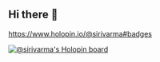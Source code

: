 ## Hi there 👋

<!--
**siri-varma/siri-varma** is a ✨ _special_ ✨ repository because its `README.md` (this file) appears on your GitHub profile.

Here are some ideas to get you started:

- 🔭 I’m currently working on ...
- 🌱 I’m currently learning ...
- 👯 I’m looking to collaborate on ...
- 🤔 I’m looking for help with ...
- 💬 Ask me about ...
- 📫 How to reach me: ...
- 😄 Pronouns: ...
- ⚡ Fun fact: ...
-->

https://www.holopin.io/@sirivarma#badges

[![@sirivarma's Holopin board](https://holopin.me/sirivarma)](https://holopin.io/@sirivarma)
